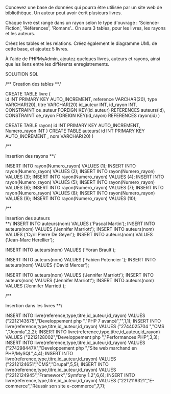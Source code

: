 
Concevez une base de données qui pourra être utilisée par un site web de bibliothèque.
Un auteur peut avoir écrit plusieurs livres.

Chaque livre est rangé dans un rayon selon le type d'ouvrage : 'Science-Fiction', 'Références',
'Romans'..
On aura 3 tables, pour les livres, les rayons et les auteurs.

Créez les tables et les relations.
Créez également le diagramme UML de cette base, et ajoutez 5 livres.

À l'aide de PHPMyAdmin, ajoutez quelques livres, auteurs et rayons, ainsi que
les liens entre les différents enregistrements.

SOLUTION SQL 


/**
   Creation des tables 
**/

CREATE TABLE livre
(  
        id INT PRIMARY KEY AUTO_INCREMENT,
        reference VARCHAR(20),
        type VARCHAR(20),
        titre VARCHAR(20)
        id_auteur INT,
        id_rayon INT,
        CONSTRAINT ce_auteur FOREIGN KEY(id_auteur) REFERENCES auteurs(id),
        CONSTRAINT ce_rayon FOREIGN KEY(id_rayon) REFERENCES rayon(id)
)

CREATE TABLE rayon(
       id INT PRIMARY KEY AUTO_INCREMENT,
       Numero_rayon INT
)
CREATE  TABLE  auteurs(
       id INT  PRIMARY KEY  AUTO_INCREMENT ,
       nom VARCHAR(20)
)



/** 

   Insertion des rayons 
**/

INSERT INTO rayon(Numero_rayon) VALUES (1);
INSERT INTO rayon(Numero_rayon) VALUES (2);
INSERT INTO rayon(Numero_rayon) VALUES (3);
INSERT INTO rayon(Numero_rayon) VALUES (4);
INSERT INTO rayon(Numero_rayon) VALUES (5);
INSERT INTO rayon(Numero_rayon) VALUES (6);
INSERT INTO rayon(Numero_rayon) VALUES (7);
INSERT INTO rayon(Numero_rayon) VALUES (8);
INSERT INTO rayon(Numero_rayon) VALUES (9);
INSERT INTO rayon(Numero_rayon) VALUES (10);

 
/** 

   Insertion des auteurs  
**/
INSERT INTO auteurs(nom) VALUES ('Pascal Martin');
INSERT INTO auteurs(nom) VALUES ('Jennifer Marriott');
INSERT INTO auteurs(nom) VALUES ('Cyril Pierre De Geyer');
INSERT INTO auteurs(nom) VALUES ('Jean-Marc Herellier');

INSERT INTO auteurs(nom) VALUES ('Yoran Brault');

INSERT INTO auteurs(nom) VALUES ('Fabien Potencier ');
INSERT INTO auteurs(nom) VALUES ('David Mercer');

INSERT INTO auteurs(nom) VALUES ('Jennifer Marriott');
INSERT INTO auteurs(nom) VALUES ('Jennifer Marriott');
INSERT INTO auteurs(nom) VALUES ('Jennifer Marriott');

/** 

   Insertion dans les livres 
**/

INSERT INTO livre(reference,type,titre,id_auteur,id_rayon) VALUES ("2212143575","Developpement php ","PHP 7 avancé","",1,1);
INSERT INTO livre(reference,type,titre,id_auteur,id_rayon) VALUES ("2744025704 ","CMS ","Joomla",2,2);
INSERT INTO livre(reference,type,titre,id_auteur,id_rayon) VALUES ("2212128002","Developpement php ","Performances PHP",3,3);
INSERT INTO livre(reference,type,titre,id_auteur,id_rayon) VALUES ("274298447X","Developpement php ","Site web marchand en PHP/MySQL",4,4);
INSERT INTO livre(reference,type,titre,id_auteur,id_rayon) VALUES ("2212124651","CMS","Drupal",5,5);
INSERT INTO livre(reference,type,titre,id_auteur,id_rayon) VALUES ("2212124945","Framework","Symfony 1.2",6,6);
INSERT INTO livre(reference,type,titre,id_auteur,id_rayon) VALUES ("2212119321","E-commerce","Réussir son site e-commerce",7,7);

